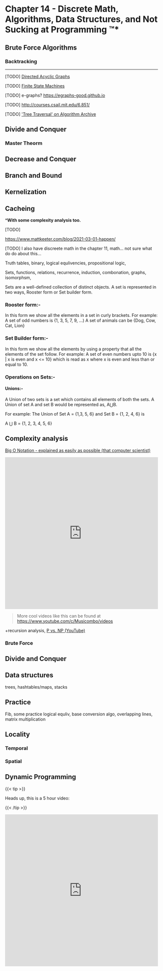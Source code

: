 # Chapter 14 - Discrete Math, Algorithms, Data Structures, and Not Sucking at Programming ™*



## Brute Force Algorithms

### Backtracking

---

[TODO] [Directed Acyclic Graphs](https://en.wikipedia.org/wiki/Directed_acyclic_graph) 

[TODO] [Finite State Machines](https://en.wikipedia.org/wiki/Finite-state_machine)

[TODO] e-graphs? https://egraphs-good.github.io

[TODO] http://courses.csail.mit.edu/6.851/

[TODO]  ['Tree Traversal' on Algorithm Archive](https://www.algorithm-archive.org/contents/tree_traversal/tree_traversal.html)

## Divide and Conquer

### Master Theorm

## Decrease and Conquer



## Branch and Bound



## Kernelization



## Cacheing







***With some complexity analysis too.**

[TODO]

https://www.mattkeeter.com/blog/2021-03-01-happen/

[TODO] I also have discreete math in the chapter 11, math... not sure what do do about this...

Truth tables, binary, logical equlivencies, propositional logic,

Sets, functions, relations, recurrence, induction, combonation, graphs, isomorphsm,

Sets are a well-defined collection of distinct objects. A set is represented in two ways, Rooster form or Set builder form.

### Rooster form:-

In this form we show all the elements in a set in curly brackets.
For example: 
A set of odd numbers is {1, 3, 5, 7, 9, ...)
A set of animals can be {Dog, Cow, Cat, Lion}

### Set Builder form:-

In this form we show all the elements by using a property that all the elements of the set follow.
For example:
A set of even numbers upto 10 is {x | x is even and x <= 10}
which is read as x where x is even and less than or equal to 10.

### Operations on Sets:-

#### Unions:-

A Union of two sets is a set which contains all elements of both the sets. A Union of set A and set B would be represented as, A⋃B.

For example:
The Union of Set A = {1,3, 5, 6} and Set B = {1, 2, 4, 6} is

A ⋃ B = {1, 2, 3, 4, 5, 6}

## Complexity analysis

[Big O Notation - explained as easily as possible (that computer scientist)](/home/vega/Downloads/newDrums)

<iframe width="100%" height="500" src="https://www.youtube.com/embed/LOZTuMds3LM" frameborder="0" allow="accelerometer; autoplay; clipboard-write; encrypted-media; gyroscope; picture-in-picture" allowfullscreen></iframe>

> More cool videos like this can be found at https://www.youtube.com/c/Musicombo/videos

+recursion analysis, [P vs. NP (YouTube)](https://www.youtube.com/watch?v=YX40hbAHx3s)

### Brute Force

## Divide and Conquer



## Data structures

trees, hashtables/maps, stacks

## Practice

Fib, some practice logical equliv, base conversion algo, overlapping lines, matrix multiplication

## Locality

### Temporal

### Spatial

## Dynamic Programming

{{< tip >}}

Heads up, this is a 5 hour video:

{{< /tip >}}

<iframe width="100%" height="500" src="https://www.youtube.com/embed/oBt53YbR9Kk" frameborder="0" allow="accelerometer; autoplay; clipboard-write; encrypted-media; gyroscope; picture-in-picture" allowfullscreen></iframe>